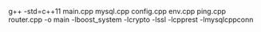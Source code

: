  g++ -std=c++11 main.cpp mysql.cpp config.cpp env.cpp ping.cpp router.cpp -o main  -lboost_system -lcrypto -lssl -lcpprest -lmysqlcppconn

